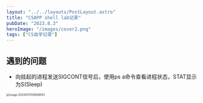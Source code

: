 ```yaml
---
layout: "../../layouts/PostLayout.astro"
title: "CSAPP shell lab记录"
pubDate: "2023.8.3"
heroImage: "/images/cover2.png"
tags: ["CS自学记录"]
---
```


## 遇到的问题

- 向挂起的进程发送SIGCONT信号后，使用ps a命令查看进程状态，STAT显示为S(Sleep)

<img src="https://cdn.jsdelivr.net/gh/Real-Rio/pictures/img/image-20230721135938553.png" alt="image-20230721135938553" style="zoom:50%;" />
